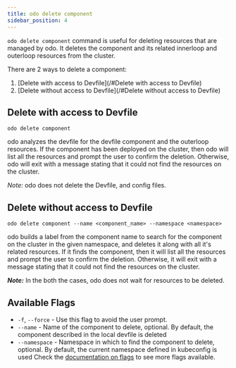 ```yaml
---
title: odo delete component
sidebar_position: 4
---
```


`odo delete component` command is useful for deleting resources that are managed by odo. It deletes the component and its related innerloop and outerloop resources from the cluster.

There are 2 ways to delete a component:
1. [Delete with access to Devfile](/#Delete with access to Devfile)
2. [Delete without access to Devfile](/#Delete without access to Devfile)

## Delete with access to Devfile
```shell
odo delete component
```
odo analyzes the devfile for the devfile component and the outerloop resources.
If the component has been deployed on the cluster, then odo will list all the resources and prompt the user to confirm the deletion.
Otherwise, odo will exit with a message stating that it could not find the resources on the cluster.

_Note:_ odo does not delete the Devfile, and config files.

## Delete without access to Devfile
```shell
odo delete component --name <component_name> --namespace <namespace>
```

odo builds a label from the component name to search for the component on the cluster in the given namespace, and deletes it along with all it's related resources.
If it finds the component, then it will list all the resources and prompt the user to confirm the deletion.
Otherwise, it will exit with a message stating that it could not find the resources on the cluster.


**_Note:_** In the both the cases, odo does not wait for resources to be deleted.


## Available Flags
* `-f`, `--force` - Use this flag to avoid the user prompt.
* `--name` - Name of the component to delete, optional. By default, the component described in the local devfile is deleted
* `--namespace` - Namespace in which to find the component to delete, optional. By default, the current namespace defined in kubeconfig is used
Check the [documentation on flags](flags.md) to see more flags available.